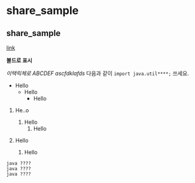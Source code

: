 # share_sample
## share_sample

[link](http://naver.com)

**볼드로 표시**

_이택릭체로 ABCDEF ascfdklafds_
다음과 같이 `import java.util****;` 쓰세요.

* Hello
     * Hello
         * Hello
         
1. He..o
    1. Hello
        1. Hello
        
1. Hello
     1. Hello
     
```
java ????
java ????
java ????
```
